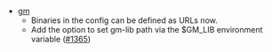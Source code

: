 <!-- markdown-link-check-disable-next-line -->
- [gm](scripts/gm)
  - Binaries in the config can be defined as URLs now.
  - Add the option to set gm-lib path via the $GM_LIB environment variable ([#1365](https://github.com/informalsystems/ibc-rs/issues/1365))
